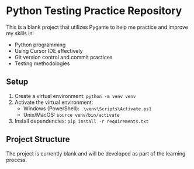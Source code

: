 # Python Testing Practice Repository

This is a blank project that utilizes Pygame to help me practice and improve my skills in:
- Python programming
- Using Cursor IDE effectively
- Git version control and commit practices
- Testing methodologies

## Setup
1. Create a virtual environment: `python -m venv venv`
2. Activate the virtual environment:
   - Windows (PowerShell): `.\venv\Scripts\Activate.ps1`
   - Unix/MacOS: `source venv/bin/activate`
3. Install dependencies: `pip install -r requirements.txt`

## Project Structure
The project is currently blank and will be developed as part of the learning process.
